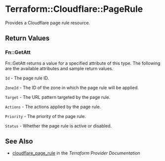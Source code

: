 # Terraform::Cloudflare::PageRule

Provides a Cloudflare page rule resource.

## Return Values

### Fn::GetAtt

Fn::GetAtt returns a value for a specified attribute of this type. The following are the available attributes and sample return values.

`Id` - The page rule ID.

`ZoneId` - The ID of the zone in which the page rule will be applied.

`Target` - The URL pattern targeted by the page rule.

`Actions` - The actions applied by the page rule.

`Priority` - The priority of the page rule.

`Status` - Whether the page rule is active or disabled.

## See Also

* [cloudflare_page_rule](https://www.terraform.io/docs/providers/cloudflare/r/page_rule.html) in the _Terraform Provider Documentation_